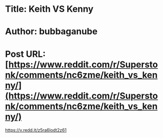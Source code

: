 # Title: Keith VS Kenny
# Author: bubbaganube
# Post URL: [https://www.reddit.com/r/Superstonk/comments/nc6zme/keith_vs_kenny/](https://www.reddit.com/r/Superstonk/comments/nc6zme/keith_vs_kenny/)


https://v.redd.it/z5ra6lodt2z61